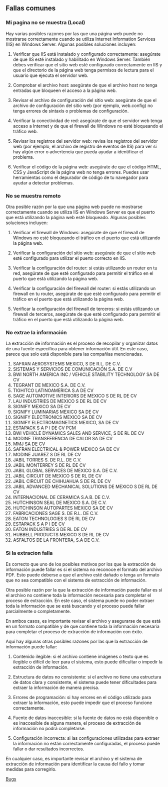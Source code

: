 ## Fallas comunes

### Mi pagina no se muestra (Local)

Hay varias posibles razones por las que una página web puede no mostrarse correctamente cuando se utiliza Internet Information Services (IIS) en Windows Server. Algunas posibles soluciones incluyen:

1. Verificar que IIS está instalado y configurado correctamente: asegúrate de que IIS esté instalado y habilitado en Windows Server. También debes verificar que el sitio web esté configurado correctamente en IIS y que el directorio de la página web tenga permisos de lectura para el usuario que ejecuta el servidor web.

2. Comprobar el archivo host: asegúrate de que el archivo host no tenga entradas que bloqueen el acceso a la página web.

3. Revisar el archivo de configuración del sitio web: asegúrate de que el archivo de configuración del sitio web (por ejemplo, web.config) no tenga errores de sintaxis o problemas de configuración.

4. Verificar la conectividad de red: asegúrate de que el servidor web tenga acceso a Internet y de que el firewall de Windows no esté bloqueando el tráfico web.

5. Revisar los registros del servidor web: revisa los registros del servidor web (por ejemplo, el archivo de registro de eventos de IIS) para ver si hay algún error o advertencia que pueda ayudar a identificar el problema.

6. Verificar el código de la página web: asegúrate de que el código HTML, CSS y JavaScript de la página web no tenga errores. Puedes usar herramientas como el depurador de código de tu navegador para ayudar a detectar problemas.

### No se muestra remoto

Otra posible razón por la que una página web puede no mostrarse correctamente cuando se utiliza IIS en Windows Server es que el puerto que está utilizando la página web esté bloqueado. Algunas posibles soluciones incluyen:

1. Verificar el firewall de Windows: asegúrate de que el firewall de Windows no esté bloqueando el tráfico en el puerto que está utilizando la página web.

2. Verificar la configuración del sitio web: asegúrate de que el sitio web esté configurado para utilizar el puerto correcto en IIS.

3. Verificar la configuración del router: si estás utilizando un router en tu red, asegúrate de que esté configurado para permitir el tráfico en el puerto que está utilizando la página web.

4. Verificar la configuración del firewall del router: si estás utilizando un firewall en tu router, asegúrate de que esté configurado para permitir el tráfico en el puerto que está utilizando la página web.

5. Verificar la configuración del firewall de terceros: si estás utilizando un firewall de terceros, asegúrate de que esté configurado para permitir el tráfico en el puerto que está utilizando la página web.

### No extrae la información

La extracción de información es el proceso de recopilar y organizar datos de una fuente específica para obtener información útil. En este caso, parece que solo está disponible para las compañías mencionadas.

1. SAFRAN AEROSYSTEMS MEXICO, S DE R.L. DE C.V.
2. SISTEMAS Y SERVICIOS DE COMUNICACIÓN S.A. DE C.V
3. BWI NORTH AMERICA INC / VEHICLE STABILITY TECHNOLOGY SA DE CV
4. TEGRANT DE MEXICO S.A. DE C.V.
5. TIGHITCO LATINOAMERICA S.A DE CV
6. SAGE AUTOMOTIVE INTERIORS DE MEXICO S DE RL DE CV
7. LAU INDUSTRIES DE MEXICO S DE RL DE CV
8. SIGNIFY MEXICO SA DE CV
9. SIGNIFY LUMINARIAS MEXICO SA DE CV
10. SIGNIFY ELECTRONICS MEXICO SA DE CV
11. SIGNIFY ELECTROMAGNETICS MEXICO, SA DE CV
12. ESTAPACK S A P I DE CV PCM
13. BWI VEHICLE DYNAMICS SALES AND SERVICE, S DE RL DE CV
14. MODINE TRANSFERENCIA DE CALOR SA DE CV
15. MMJ SA DE CV
16. SAFRAN ELECTRICAL & POWER MEXICO SA DE CV
17. MODINE JUAREZ S DE RL DE CV
18. JABIL TORRES S. DE R.L. DE C.V.
19. JABIL MONTERREY S DE RL DE CV
20. JABIL GLOBAL SERVICES DE MEXICO S.A. DE C.V.
21. JABIL CIRCUIT DE MEXICO S DE RL DE CV
22. JABIL CIRCUIT DE CHIHUAHUA S DE RL DE CV
23. JABIL ADVANCED MECHANICAL SOLUTIONS DE MEXICO S DE RL DE CV
24. INTERNACIONAL DE CERAMICA S.A.B. DE C.V.
25. HUTCHINSON SEAL DE MEXICO S.A. DE C.V.
26. HUTCHINSON AUTOPARTES MEXICO SA DE CV
27. FABRICACIONES SAGE S. DE R.L. DE C.V.
28. EATON TECHNOLOGIES S DE RL DE CV
29. ESTAPACK S A P I DE CV
30. EATON INDUSTRIES S DE RL DE CV
31. HUBBELL PRODUCTS MEXICO S DE RL DE CV
32. ASFALTOS DE LA FRONTERA, S.A DE C.V.

### Si la extracion falla

Es correcto que uno de los posibles motivos por los que la extracción de información puede fallar es si el sistema no reconoce el formato del archivo PDF. Esto puede deberse a que el archivo esté dañado o tenga un formato que no sea compatible con el sistema de extracción de información.

Otra posible razón por la que la extracción de información puede fallar es si el archivo no contiene toda la información necesaria para completar el proceso de extracción. En este caso, el sistema puede no poder extraer toda la información que se está buscando y el proceso puede fallar parcialmente o completamente.

En ambos casos, es importante revisar el archivo y asegurarse de que está en un formato compatible y de que contiene toda la información necesaria para completar el proceso de extracción de información con éxito.

Aquí hay algunas otras posibles razones por las que la extracción de información puede fallar:

1. Contenido ilegible: si el archivo contiene imágenes o texto que es ilegible o difícil de leer para el sistema, esto puede dificultar o impedir la extracción de información.

2. Estructura de datos no consistente: si el archivo no tiene una estructura de datos clara y consistente, el sistema puede tener dificultades para extraer la información de manera precisa.

3. Errores de programación: si hay errores en el código utilizado para extraer la información, esto puede impedir que el proceso funcione correctamente.

4. Fuente de datos inaccesible: si la fuente de datos no está disponible o es inaccesible de alguna manera, el proceso de extracción de información no podrá completarse.

5. Configuración incorrecta: si las configuraciones utilizadas para extraer la información no están correctamente configuradas, el proceso puede fallar o dar resultados incorrectos.

En cualquier caso, es importante revisar el archivo y el sistema de extracción de información para identificar la causa del fallo y tomar medidas para corregirlo.

[Bugs](bugs.md)
